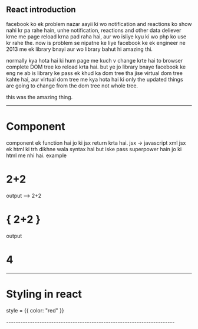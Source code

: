 React introduction 
---------------------
facebook ko ek problem nazar aayii ki wo notification and reactions ko show nahi kr pa rahe hain,
unhe notification, reactions and other data deliever krne me page reload krna pad raha hai, aur wo
isliye kyu ki wo php ko use kr rahe the.
now is problem se nipatne ke liye facebook ke ek engineer ne 2013 me ek library bnayi aur wo library bahut hi amazing thi.

normally kya hota hai ki hum page me kuch v change krte hai to browser complete DOM tree ko reload krta hai.
but ye jo library bnaye facebook ke eng ne ab is library ke pass ek khud ka dom tree tha jise 
virtual dom tree kahte hai, aur virtual dom tree me kya hota hai ki only the updated things 
are going to change from the dom tree not whole tree.

this was the amazing thing. 

-------------------------------------------------------------------------

# Component

component ek function hai jo ki jsx return krta hai.
jsx -> javascript xml 
jsx ek html ki trh dikhne wala syntax hai but iske pass superpower hain
jo ki html me nhi hai.
example 

<h1>2+2</h1>
output --> 2+2 

<h1>{ 2+2 }</h1>
output <h1> 4 </h1>

-------------------------------------------------------------------------
# Styling in react
style = {{ color: "red" }}

<div className="main"></div>
-----------------------------------------------------------------------
